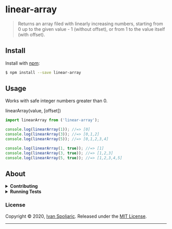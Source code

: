 # linear-array

> Returns an array filed with linearly increasing numbers, starting from 0 up to the given value - 1 (without offset), or from 1 to the value itself (with offset).

## Install

Install with [npm](https://www.npmjs.com/):

```sh
$ npm install --save linear-array
```

## Usage

Works with safe integer numbers greater than 0.

linearArray(value, [offset])

```js
import linearArray from ('linear-array');

console.log(linearArray(1)); //=> [0]
console.log(linearArray(3)); //=> [0,1,2]
console.log(linearArray(5)); //=> [0,1,2,3,4]

console.log(linearArray(1, true)); //=> [1]
console.log(linearArray(3, true)); //=> [1,2,3]
console.log(linearArray(5, true)); //=> [1,2,3,4,5]

```

## About

<details>
<summary><strong>Contributing</strong></summary>

Pull requests and stars are always welcome. For bugs and feature requests, [please create an issue](../../issues/new).

</details>

<details>
<summary><strong>Running Tests</strong></summary>

Running and reviewing unit tests is a great way to get familiarized with a library and its API. You can install dependencies and run tests with the following command:

```sh
$ npm install && npm test
```

</details>

### License

Copyright © 2020, [Ivan Spoljaric](https://github.com/ispoljari).
Released under the [MIT License](LICENSE).

---

